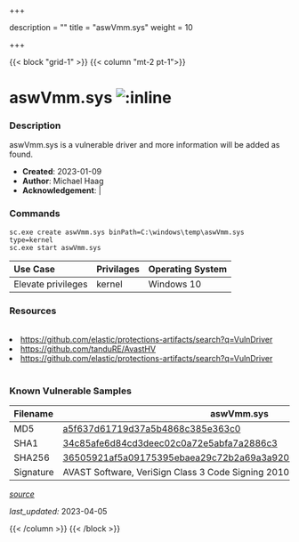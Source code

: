 +++

description = ""
title = "aswVmm.sys"
weight = 10

+++


{{< block "grid-1" >}}
{{< column "mt-2 pt-1">}}


# aswVmm.sys ![:inline](/images/twitter_verified.png) 


### Description

aswVmm.sys is a vulnerable driver and more information will be added as found.

- **Created**: 2023-01-09
- **Author**: Michael Haag
- **Acknowledgement**:  | [](https://twitter.com/)

### Commands

```
sc.exe create aswVmm.sys binPath=C:\windows\temp\aswVmm.sys type=kernel
sc.exe start aswVmm.sys
```

| Use Case | Privilages | Operating System | 
|:---- | ---- | ---- |
| Elevate privileges | kernel | Windows 10 |

### Resources
<br>
<li><a href=" https://github.com/elastic/protections-artifacts/search?q=VulnDriver"> https://github.com/elastic/protections-artifacts/search?q=VulnDriver</a></li>
<li><a href="https://github.com/tanduRE/AvastHV">https://github.com/tanduRE/AvastHV</a></li>
<li><a href="https://github.com/elastic/protections-artifacts/search?q=VulnDriver">https://github.com/elastic/protections-artifacts/search?q=VulnDriver</a></li>
<br>

### Known Vulnerable Samples

| Filename | aswVmm.sys |
|:---- | ---- | 
| MD5 | <a href="https://www.virustotal.com/gui/file/a5f637d61719d37a5b4868c385e363c0">a5f637d61719d37a5b4868c385e363c0</a> |
| SHA1 | <a href="https://www.virustotal.com/gui/file/34c85afe6d84cd3deec02c0a72e5abfa7a2886c3">34c85afe6d84cd3deec02c0a72e5abfa7a2886c3</a> |
| SHA256 | <a href="https://www.virustotal.com/gui/file/36505921af5a09175395ebaea29c72b2a69a3a9204384a767a5be8a721f31b10">36505921af5a09175395ebaea29c72b2a69a3a9204384a767a5be8a721f31b10</a> |
| Signature | AVAST Software, VeriSign Class 3 Code Signing 2010 CA, VeriSign   |


[*source*](https://github.com/magicsword-io/LOLDrivers/tree/main/yaml/aswvmm.sys.yml)

*last_updated:* 2023-04-05








{{< /column >}}
{{< /block >}}
